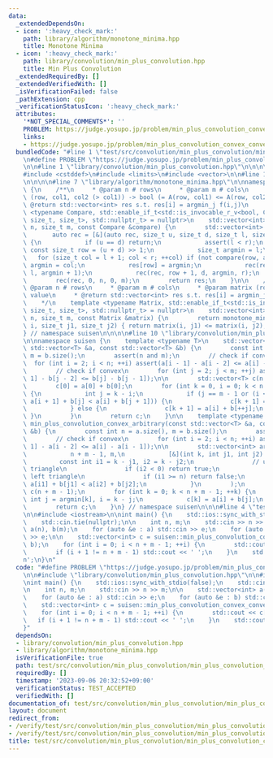 ```yaml
---
data:
  _extendedDependsOn:
  - icon: ':heavy_check_mark:'
    path: library/algorithm/monotone_minima.hpp
    title: Monotone Minima
  - icon: ':heavy_check_mark:'
    path: library/convolution/min_plus_convolution.hpp
    title: Min Plus Convolution
  _extendedRequiredBy: []
  _extendedVerifiedWith: []
  _isVerificationFailed: false
  _pathExtension: cpp
  _verificationStatusIcon: ':heavy_check_mark:'
  attributes:
    '*NOT_SPECIAL_COMMENTS*': ''
    PROBLEM: https://judge.yosupo.jp/problem/min_plus_convolution_convex_convex
    links:
    - https://judge.yosupo.jp/problem/min_plus_convolution_convex_convex
  bundledCode: "#line 1 \"test/src/convolution/min_plus_convolution/min_plus_convolution_convex_convex.test.cpp\"\
    \n#define PROBLEM \"https://judge.yosupo.jp/problem/min_plus_convolution_convex_convex\"\
    \n\n#line 1 \"library/convolution/min_plus_convolution.hpp\"\n\n\n\n#include <cassert>\n\
    #include <cstddef>\n#include <limits>\n#include <vector>\n\n#line 1 \"library/algorithm/monotone_minima.hpp\"\
    \n\n\n\n#line 7 \"library/algorithm/monotone_minima.hpp\"\n\nnamespace suisen\
    \ {\n    /**\n     * @param n # rows\n     * @param m # cols\n     * @param compare\
    \ (row, col1, col2 (> col1)) -> bool (= A(row, col1) <= A(row, col2))\n     *\
    \ @return std::vector<int> res s.t. res[i] = argmin_j f(i,j)\n     */\n    template\
    \ <typename Compare, std::enable_if_t<std::is_invocable_r_v<bool, Compare, size_t,\
    \ size_t, size_t>, std::nullptr_t> = nullptr>\n    std::vector<int> monotone_minima(size_t\
    \ n, size_t m, const Compare &compare) {\n        std::vector<int> res(n);\n \
    \       auto rec = [&](auto rec, size_t u, size_t d, size_t l, size_t r) -> void\
    \ {\n            if (u == d) return;\n            assert(l < r);\n           \
    \ const size_t row = (u + d) >> 1;\n            size_t argmin = l;\n         \
    \   for (size_t col = l + 1; col < r; ++col) if (not compare(row, argmin, col))\
    \ argmin = col;\n            res[row] = argmin;\n            rec(rec, u, row,\
    \ l, argmin + 1);\n            rec(rec, row + 1, d, argmin, r);\n        };\n\
    \        rec(rec, 0, n, 0, m);\n        return res;\n    }\n\n    /**\n     *\
    \ @param n # rows\n     * @param m # cols\n     * @param matrix (row, col) ->\
    \ value\n     * @return std::vector<int> res s.t. res[i] = argmin_j f(i,j)\n \
    \    */\n    template <typename Matrix, std::enable_if_t<std::is_invocable_v<Matrix,\
    \ size_t, size_t>, std::nullptr_t> = nullptr>\n    std::vector<int> monotone_minima(size_t\
    \ n, size_t m, const Matrix &matrix) {\n        return monotone_minima(n, m, [&matrix](size_t\
    \ i, size_t j1, size_t j2) { return matrix(i, j1) <= matrix(i, j2); });\n    }\n\
    } // namespace suisen\n\n\n\n#line 10 \"library/convolution/min_plus_convolution.hpp\"\
    \n\nnamespace suisen {\n    template <typename T>\n    std::vector<T> min_plus_convolution_convex_convex(const\
    \ std::vector<T> &a, const std::vector<T> &b) {\n        const int n = a.size(),\
    \ m = b.size();\n        assert(n and m);\n        // check if convex\n      \
    \  for (int i = 2; i < n; ++i) assert(a[i - 1] - a[i - 2] <= a[i] - a[i - 1]);\n\
    \        // check if convex\n        for (int j = 2; j < m; ++j) assert(b[j -\
    \ 1] - b[j - 2] <= b[j] - b[j - 1]);\n\n        std::vector<T> c(n + m - 1);\n\
    \        c[0] = a[0] + b[0];\n        for (int k = 0, i = 0; k < n + m - 2; ++k)\
    \ {\n            int j = k - i;\n            if (j == m - 1 or (i < n - 1 and\
    \ a[i + 1] + b[j] < a[i] + b[j + 1])) {\n                c[k + 1] = a[++i] + b[j];\n\
    \            } else {\n                c[k + 1] = a[i] + b[++j];\n           \
    \ }\n        }\n        return c;\n    }\n\n    template <typename T>\n    std::vector<T>\
    \ min_plus_convolution_convex_arbitrary(const std::vector<T> &a, const std::vector<T>\
    \ &b) {\n        const int n = a.size(), m = b.size();\n        assert(n and m);\n\
    \        // check if convex\n        for (int i = 2; i < n; ++i) assert(a[i -\
    \ 1] - a[i - 2] <= a[i] - a[i - 1]);\n\n        std::vector<int> argmin = monotone_minima(\n\
    \            n + m - 1, m,\n            [&](int k, int j1, int j2) {\n       \
    \         const int i1 = k - j1, i2 = k - j2;\n                // upper right\
    \ triangle\n                if (i2 < 0) return true;\n                // lower\
    \ left triangle\n                if (i1 >= n) return false;\n                return\
    \ a[i1] + b[j1] < a[i2] + b[j2];\n            }\n        );\n        std::vector<T>\
    \ c(n + m - 1);\n        for (int k = 0; k < n + m - 1; ++k) {\n            const\
    \ int j = argmin[k], i = k - j;\n            c[k] = a[i] + b[j];\n        }\n\
    \        return c;\n    }\n} // namespace suisen\n\n\n#line 4 \"test/src/convolution/min_plus_convolution/min_plus_convolution_convex_convex.test.cpp\"\
    \n\n#include <iostream>\n\nint main() {\n    std::ios::sync_with_stdio(false);\n\
    \    std::cin.tie(nullptr);\n\n    int n, m;\n    std::cin >> n >> m;\n\n    std::vector<int>\
    \ a(n), b(m);\n    for (auto &e : a) std::cin >> e;\n    for (auto &e : b) std::cin\
    \ >> e;\n\n    std::vector<int> c = suisen::min_plus_convolution_convex_convex(a,\
    \ b);\n    for (int i = 0; i < n + m - 1; ++i) {\n        std::cout << c[i];\n\
    \        if (i + 1 != n + m - 1) std::cout << ' ';\n    }\n    std::cout << '\\\
    n';\n}\n"
  code: "#define PROBLEM \"https://judge.yosupo.jp/problem/min_plus_convolution_convex_convex\"\
    \n\n#include \"library/convolution/min_plus_convolution.hpp\"\n\n#include <iostream>\n\
    \nint main() {\n    std::ios::sync_with_stdio(false);\n    std::cin.tie(nullptr);\n\
    \n    int n, m;\n    std::cin >> n >> m;\n\n    std::vector<int> a(n), b(m);\n\
    \    for (auto &e : a) std::cin >> e;\n    for (auto &e : b) std::cin >> e;\n\n\
    \    std::vector<int> c = suisen::min_plus_convolution_convex_convex(a, b);\n\
    \    for (int i = 0; i < n + m - 1; ++i) {\n        std::cout << c[i];\n     \
    \   if (i + 1 != n + m - 1) std::cout << ' ';\n    }\n    std::cout << '\\n';\n\
    }"
  dependsOn:
  - library/convolution/min_plus_convolution.hpp
  - library/algorithm/monotone_minima.hpp
  isVerificationFile: true
  path: test/src/convolution/min_plus_convolution/min_plus_convolution_convex_convex.test.cpp
  requiredBy: []
  timestamp: '2023-09-06 20:32:52+09:00'
  verificationStatus: TEST_ACCEPTED
  verifiedWith: []
documentation_of: test/src/convolution/min_plus_convolution/min_plus_convolution_convex_convex.test.cpp
layout: document
redirect_from:
- /verify/test/src/convolution/min_plus_convolution/min_plus_convolution_convex_convex.test.cpp
- /verify/test/src/convolution/min_plus_convolution/min_plus_convolution_convex_convex.test.cpp.html
title: test/src/convolution/min_plus_convolution/min_plus_convolution_convex_convex.test.cpp
---
```

